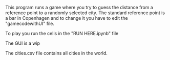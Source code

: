 This program runs a game where you try to guess the distance from a reference point to a randomly selected city. The standard reference point is a bar in Copenhagen and to change it you have to edit the "gamecodewithUI" file.

To play you run the cells in the "RUN HERE.ipynb" file

The GUI is a wip

The cities.csv file contains all cities in the world.
